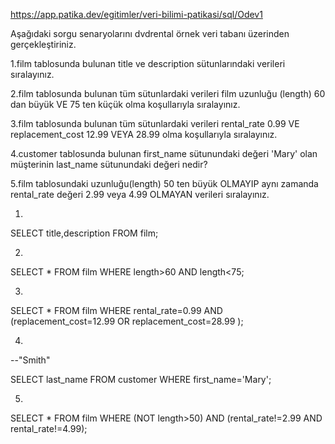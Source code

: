 https://app.patika.dev/egitimler/veri-bilimi-patikasi/sql/Odev1

Aşağıdaki sorgu senaryolarını dvdrental örnek veri tabanı üzerinden gerçekleştiriniz.

1.film tablosunda bulunan title ve description sütunlarındaki verileri sıralayınız.

2.film tablosunda bulunan tüm sütunlardaki verileri film uzunluğu (length) 60 dan büyük VE 75 ten küçük olma koşullarıyla sıralayınız.

3.film tablosunda bulunan tüm sütunlardaki verileri rental_rate 0.99 VE replacement_cost 12.99 VEYA 28.99 olma koşullarıyla sıralayınız.

4.customer tablosunda bulunan first_name sütunundaki değeri 'Mary' olan müşterinin last_name sütunundaki değeri nedir?

5.film tablosundaki uzunluğu(length) 50 ten büyük OLMAYIP aynı zamanda rental_rate değeri 2.99 veya 4.99 OLMAYAN verileri sıralayınız.

1.
SELECT title,description FROM film;

2.
SELECT * FROM film WHERE length>60 AND length<75;

3.
SELECT * FROM film WHERE rental_rate=0.99 AND (replacement_cost=12.99 OR replacement_cost=28.99 );

4.
--"Smith"

SELECT last_name FROM customer WHERE first_name='Mary';

5.
SELECT * FROM film WHERE (NOT length>50) AND (rental_rate!=2.99 AND rental_rate!=4.99);
